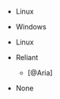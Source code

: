 



- Linux



- Windows



- Linux



















- Reliant
     - [@Aria]






















- None



